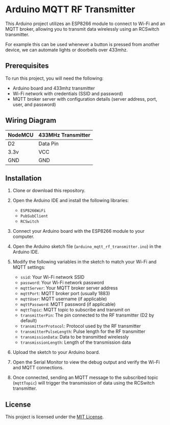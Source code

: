 # Arduino MQTT RF Transmitter

This Arduino project utilizes an ESP8266 module to connect to Wi-Fi and an MQTT broker, allowing you to transmit data wirelessly using an RCSwitch transmitter.

For example this can be used whenever a button is pressed from another device, we can automate lights or doorbells over 433mhz.

## Prerequisites

To run this project, you will need the following:

- Arduino board and 433mhz transmitter
- Wi-Fi network with credentials (SSID and password)
- MQTT broker server with configuration details (server address, port, user, and password)

## Wiring Diagram

| NodeMCU | 433MHz Transmitter |
|---------|--------------------|
| D2      | Data Pin           |
| 3.3v    | VCC                |
| GND     | GND                |

## Installation

1. Clone or download this repository.

2. Open the Arduino IDE and install the following libraries:
   - `ESP8266WiFi`
   - `PubSubClient`
   - `RCSwitch`

3. Connect your Arduino board with the ESP8266 module to your computer.

4. Open the Arduino sketch file (`arduino_mqtt_rf_transmitter.ino`) in the Arduino IDE.

5. Modify the following variables in the sketch to match your Wi-Fi and MQTT settings:
   - `ssid`: Your Wi-Fi network SSID
   - `password`: Your Wi-Fi network password
   - `mqttServer`: Your MQTT broker server address
   - `mqttPort`: MQTT broker port (usually 1883)
   - `mqttUser`: MQTT username (if applicable)
   - `mqttPassword`: MQTT password (if applicable)
   - `mqttTopic`: MQTT topic to subscribe and transmit on
   - `transmitterPin`: The pin connected to the RF transmitter (D2 by default)
   - `transmitterProtocol`: Protocol used by the RF transmitter
   - `transmitterPulseLength`: Pulse length for the RF transmitter
   - `transmissionData`: Data to be transmitted wirelessly
   - `transmissionLength`: Length of the transmission data

6. Upload the sketch to your Arduino board.

7. Open the Serial Monitor to view the debug output and verify the Wi-Fi and MQTT connections.

8. Once connected, sending an MQTT message to the subscribed topic (`mqttTopic`) will trigger the transmission of data using the RCSwitch transmitter.

## License

This project is licensed under the [MIT License](LICENSE).

